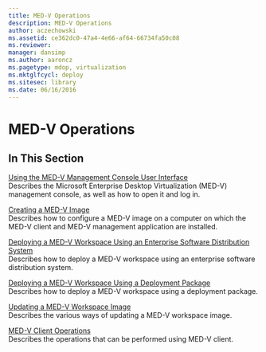 ```yaml
---
title: MED-V Operations
description: MED-V Operations
author: aczechowski
ms.assetid: ce362dc0-47a4-4e66-af64-66734fa50c08
ms.reviewer: 
manager: dansimp
ms.author: aaroncz
ms.pagetype: mdop, virtualization
ms.mktglfcycl: deploy
ms.sitesec: library
ms.date: 06/16/2016
---
```



# MED-V Operations


## In This Section


<a href="" id="using-the-med-v-management-console-user-interface"></a>[Using the MED-V Management Console User Interface](using-the-med-v-management-console-user-interface.md)  
Describes the Microsoft Enterprise Desktop Virtualization (MED-V) management console, as well as how to open it and log in.

<a href="" id="creating-a-med-v-image"></a>[Creating a MED-V Image](creating-a-med-v-image.md)  
Describes how to configure a MED-V image on a computer on which the MED-V client and MED-V management application are installed.

<a href="" id="deploying-a-med-v-workspace-using-an-enterprise-software-distribution-system"></a>[Deploying a MED-V Workspace Using an Enterprise Software Distribution System](deploying-a-med-v-workspace-using-an-enterprise-software-distribution-system.md)  
Describes how to deploy a MED-V workspace using an enterprise software distribution system.

<a href="" id="deploying-a-med-v-workspace-using-a-deployment-package"></a>[Deploying a MED-V Workspace Using a Deployment Package](deploying-a-med-v-workspace-using-a-deployment-package.md)  
Describes how to deploy a MED-V workspace using a deployment package.

<a href="" id="updating-a-med-v-workspace-image"></a>[Updating a MED-V Workspace Image](updating-a-med-v-workspace-image.md)  
Describes the various ways of updating a MED-V workspace image.

<a href="" id="med-v-client-operations"></a>[MED-V Client Operations](med-v-client-operations.md)  
Describes the operations that can be performed using MED-V client.

 

 





